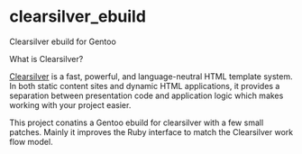 # clearsilver_ebuild
Clearsilver ebuild for Gentoo

What is Clearsilver?

[Clearsilver](http://www.clearsilver.net/) is a fast, powerful, and language-neutral HTML template system. In both static content sites and dynamic HTML applications, it provides a separation between presentation code and application logic which makes working with your project easier.

This project conatins a Gentoo ebuild for clearsilver with a few small patches. Mainly it improves the Ruby interface to match the Clearsilver work flow model.
